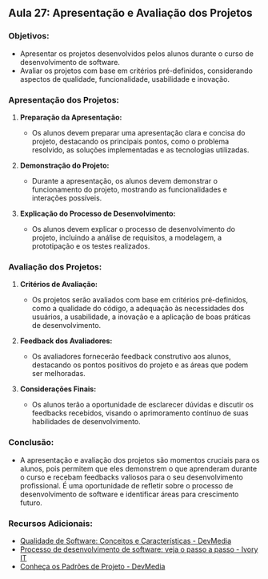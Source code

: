 ## Aula 27: Apresentação e Avaliação dos Projetos

### Objetivos:
- Apresentar os projetos desenvolvidos pelos alunos durante o curso de desenvolvimento de software.
- Avaliar os projetos com base em critérios pré-definidos, considerando aspectos de qualidade, funcionalidade, usabilidade e inovação.

### Apresentação dos Projetos:

1. **Preparação da Apresentação:**
   - Os alunos devem preparar uma apresentação clara e concisa do projeto, destacando os principais pontos, como o problema resolvido, as soluções implementadas e as tecnologias utilizadas.

2. **Demonstração do Projeto:**
   - Durante a apresentação, os alunos devem demonstrar o funcionamento do projeto, mostrando as funcionalidades e interações possíveis.

3. **Explicação do Processo de Desenvolvimento:**
   - Os alunos devem explicar o processo de desenvolvimento do projeto, incluindo a análise de requisitos, a modelagem, a prototipação e os testes realizados.

### Avaliação dos Projetos:

1. **Critérios de Avaliação:**
   - Os projetos serão avaliados com base em critérios pré-definidos, como a qualidade do código, a adequação às necessidades dos usuários, a usabilidade, a inovação e a aplicação de boas práticas de desenvolvimento.

2. **Feedback dos Avaliadores:**
   - Os avaliadores fornecerão feedback construtivo aos alunos, destacando os pontos positivos do projeto e as áreas que podem ser melhoradas.

3. **Considerações Finais:**
   - Os alunos terão a oportunidade de esclarecer dúvidas e discutir os feedbacks recebidos, visando o aprimoramento contínuo de suas habilidades de desenvolvimento.

### Conclusão:
- A apresentação e avaliação dos projetos são momentos cruciais para os alunos, pois permitem que eles demonstrem o que aprenderam durante o curso e recebam feedbacks valiosos para o seu desenvolvimento profissional. É uma oportunidade de refletir sobre o processo de desenvolvimento de software e identificar áreas para crescimento futuro.

### Recursos Adicionais:
- [Qualidade de Software: Conceitos e Características - DevMedia](https://www.devmedia.com.br/qualidade-de-software-conceitos-e-caracteristicas/1668)
- [Processo de desenvolvimento de software: veja o passo a passo - Ivory IT](https://www.ivoryit.com.br/blog/processo-de-desenvolvimento-de-software/)
- [Conheça os Padrões de Projeto - DevMedia](https://www.devmedia.com.br/conheca-os-padroes-de-projeto/957)
